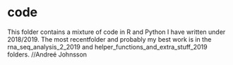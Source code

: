 # code
This folder contains a mixture of code in R and Python I have written under 2018/2019.
The most recentfolder and probably my best work is in the rna_seq_analysis_2_2019
and helper_functions_and_extra_stuff_2019 folders. //Andreé Johnsson
